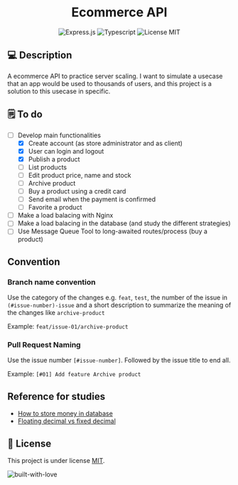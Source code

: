 <h1 align="center">
  Ecommerce API
</h1>

<div align="center">

  ![Express.js](https://img.shields.io/badge/Express.js-000000?style=for-the-badge&logo=express&logoColor=white)
  ![Typescript](https://img.shields.io/badge/TypeScript-007ACC?style=for-the-badge&logo=typescript&logoColor=white)
  ![License MIT](https://img.shields.io/badge/LICENSE-MIT-EA4560?style=for-the-badge)
</div>

## 💻 Description

A ecommerce API to practice server scaling. I want to simulate a usecase that an app 
would be used to thousands of users, and this project is a solution to this usecase in specific.

## 🗒️ To do

 - [ ] Develop main functionalities 
   - [x] Create account (as store administrator and as client)
   - [x] User can login and logout
   - [x] Publish a product
   - [ ] List products 
   - [ ] Edit product price, name and stock
   - [ ] Archive product
   - [ ] Buy a product using a credit card 
   - [ ] Send email when the payment is confirmed
   - [ ] Favorite a product
 - [ ] Make a load balacing with Nginx
 - [ ] Make a load balacing in the database (and study the different strategies)
 - [ ] Use Message Queue Tool to long-awaited routes/process (buy a product)

## Convention

### Branch name convention

Use the category of the changes e.g. `feat`, `test`, the number of the issue in `(#issue-number)-issue` and a short description to summarize the meaning of the changes like `archive-product`

Example: `feat/issue-01/archive-product`

### Pull Request Naming

Use the issue number `[#issue-number]`. Followed by the issue title to end all.

Example: `[#01] Add feature Archive product`

## Reference for studies
  - [How to store money in database](https://stackoverflow.com/questions/224462/storing-money-in-a-decimal-column-what-precision-and-scale)
  - [Floating decimal vs fixed decimal](https://softwareengineering.stackexchange.com/questions/62038/what-is-the-difference-between-a-floating-decimal-number-and-fixed-decimal-numbe)

## 📝 License

This project is under license [MIT](./LICENSE).

![built-with-love](https://forthebadge.com/images/badges/built-with-love.svg)


